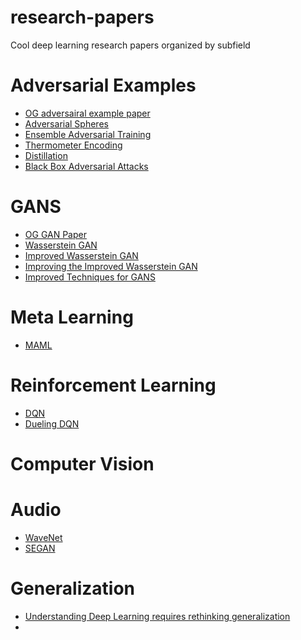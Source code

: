 # research-papers
Cool deep learning research papers organized by subfield







# Adversarial Examples
*  [OG adversairal example paper](http://www.arxiv.org/abs/1412.6572) 
*  [Adversarial Spheres](https://arxiv.org/abs/1801.02774)
*  [Ensemble Adversarial Training](https://arxiv.org/pdf/1705.07204.pdf)
*  [Thermometer Encoding](https://openreview.net/pdf?id=S18Su--CW)
*  [Distillation](https://arxiv.org/abs/1503.02531)
*  [Black Box Adversarial Attacks](https://arxiv.org/pdf/1602.02697.pdf)




# GANS
* [OG GAN Paper](https://arxiv.org/abs/1406.2661)
* [Wasserstein GAN](https://arxiv.org/abs/1701.07875)
* [Improved Wasserstein GAN](https://arxiv.org/abs/1704.00028)
* [Improving the Improved Wasserstein GAN](https://openreview.net/forum?id=SJx9GQb0-)
* [Improved Techniques for GANS](https://arxiv.org/abs/1606.03498)




# Meta Learning
* [MAML](https://arxiv.org/abs/1703.03400)


# Reinforcement Learning
* [DQN](https://www.cs.toronto.edu/~vmnih/docs/dqn.pdf)
* [Dueling DQN](https://arxiv.org/abs/1511.06581)



# Computer Vision


# Audio
* [WaveNet](https://arxiv.org/abs/1609.03499)
* [SEGAN](https://arxiv.org/abs/1703.09452)

# Generalization
* [Understanding Deep Learning requires rethinking generalization](https://arxiv.org/abs/1611.03530)
* 
